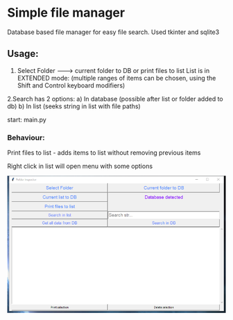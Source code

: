 # Simple file manager
Database based file manager for easy file search. 
Used tkinter and sqlite3


## Usage:
1. Select Folder ---> current folder to DB or print files to list
    List is in EXTENDED mode:
     (multiple ranges of items can be chosen, using the Shift and Control keyboard modifiers)
     
2.Search has 2 options:
    a) In database (possible after list or folder added to db)
    b) In list (seeks string in list with file paths)

start:
 main.py
### Behaviour:
Print files to list    - adds items to list without removing previous items  

Right click in list will open menu with some options 

![](simple%20manager.png)

